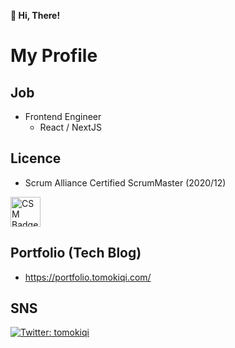 **👋 Hi, There!**

# My Profile

## Job

- Frontend Engineer
  - React / NextJS

## Licence

- Scrum Alliance Certified ScrumMaster (2020/12)

<img alt="CSM Badge" src="https://certification.scrumalliance.org/assets/seal-csm-251122a888888f9f9239cae03a1d4a4e2e768461d398b8fe0282e7d8ed7d9631.png" height="48px" />

## Portfolio (Tech Blog)
- https://portfolio.tomokiqi.com/

## SNS
<p>
  <a href="https://twitter.com/tomokiqi" target="_blank">
    <img alt="Twitter: tomokiqi" src="https://img.shields.io/twitter/follow/tomokiqi.svg?style=social" />
  </a>
</p>

